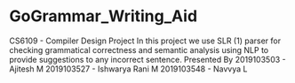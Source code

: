 # GoGrammar_Writing_Aid
CS6109 - Compiler Design Project
In this project we use SLR (1) parser for checking grammatical correctness and semantic analysis using NLP to provide suggestions to any incorrect sentence.
Presented By
2019103503 - Ajitesh M
2019103527 - Ishwarya Rani M
2019103548 - Navvya L
